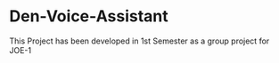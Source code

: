 # Den-Voice-Assistant
This Project has been developed in 1st Semester as a group project for JOE-1 
